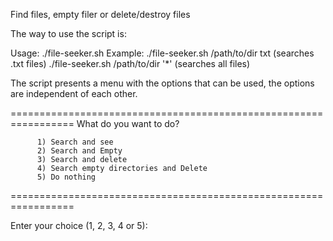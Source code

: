 Find files, empty filer or delete/destroy files



The way to use the script is:

  Usage:   ./file-seeker.sh <path> <extension> 
  Example: ./file-seeker.sh /path/to/dir txt   (searches .txt files) 
           ./file-seeker.sh /path/to/dir '*'   (searches all files)



The script presents a menu with the options that can be used, the options are independent of each other.

=================================================================
  What do you want to do?

          1) Search and see
          2) Search and Empty
          3) Search and delete
          4) Search empty directories and Delete
          5) Do nothing
=================================================================
          
Enter your choice (1, 2, 3, 4 or 5): 
